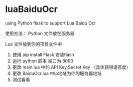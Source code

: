 # luaBaiduOcr
using Python flask to support Lua Baidu Ocr

使用方法：
Python 文件放在服务器

Lua 文件放到你的项目文件中

1. 使用 pip install Flask 安装flash
2. 运行 python 脚本 端口为 8090
3. 更改 main.lua 中的 API Key,Secret Key （具体获得请百度）
4. 更改 BaiduOcr.lua 中ip地址为你的服务器地址
5. 测试看看
